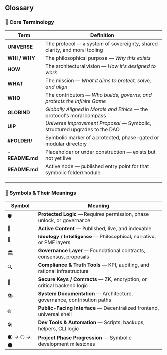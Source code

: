## Glossary

### 🧾 Core Terminology

| Term          | Definition                                                                 |
|---------------|-----------------------------------------------------------------------------|
| **UNIVERSE**  | The protocol — a system of sovereignty, shared clarity, and moral tooling  |
| **WHI / WHY** | The philosophical purpose — *Why this exists*                               |
| **HOW**       | The architectural vision — *How it's designed to work*                      |
| **WHAT**      | The mission — *What it aims to protect, solve, and align*                   |
| **WHO**       | The contributors — *Who builds, governs, and protects the Infinite Game*    |
| **GLOBIND**   | *Globally Aligned in Morals and Ethics* — the protocol's moral compass      |
| **UIP**       | *Universe Improvement Proposal* — Symbolic, structured upgrades to the DAO  |
| **#FOLDER/**  | Symbolic marker of a protected, phase-gated or modular directory            |
| **- README.md**| Placeholder or under construction — exists but not yet live                |
| **README.md** | Active node — published entry point for that symbolic folder/module         |

---

### 🔣 Symbols & Their Meanings

| Symbol        | Meaning                                                                 |
|---------------|-------------------------------------------------------------------------|
| 🛡️            | **Protected Logic** — Requires permission, phase unlock, or governance |
| 📘            | **Active Content** — Published, live, and indexable                     |
| 🧠            | **Ideology / Intelligence** — Philosophical, narrative, or PMF layers   |
| 🏛️            | **Governance Layer** — Foundational contracts, consensus, proposals     |
| 🔍            | **Compliance & Truth Tools** — KPI, auditing, and rational infrastructure |
| 🔐            | **Secure Keys / Contracts** — ZK, encryption, or critical backend logic |
| 📚            | **System Documentation** — Architecture, governance, contribution paths |
| 🌐            | **Public-Facing Interface** — Decentralized frontend, universal shell   |
| 🛠️            | **Dev Tools & Automation** — Scripts, backups, helpers, CLI logic       |
| 🌒 → 🌕 → 🌑 | **Project Phase Progression** — Symbolic development milestones         |

